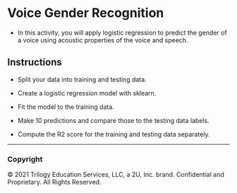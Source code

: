 # Voice Gender Recognition

* In this activity, you will apply logistic regression to predict the gender of a voice using acoustic properties of the voice and speech.

## Instructions

* Split your data into training and testing data.

* Create a logistic regression model with sklearn.

* Fit the model to the training data.

* Make 10 predictions and compare those to the testing data labels.

* Compute the R2 score for the training and testing data separately.

- - -

### Copyright

© 2021 Trilogy Education Services, LLC, a 2U, Inc. brand. Confidential and Proprietary. All Rights Reserved.
